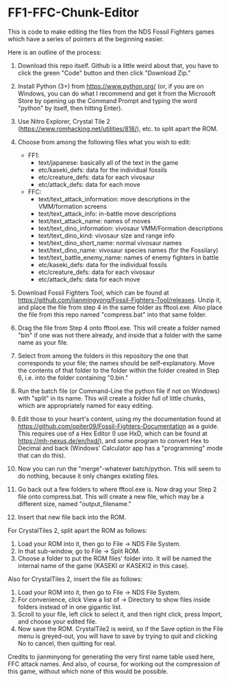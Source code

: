 # FF1-FFC-Chunk-Editor
This is code to make editing the files from the NDS Fossil Fighters games which have a series of pointers at the beginning easier.

Here is an outline of the process:

1. Download this repo itself. Github is a little weird about that, you have to click the green "Code" button and then click "Download Zip."

2. Install Python (3+) from https://www.python.org/ (or, if you are on Windows, you can do what I recommend and get it from the Microsoft Store by opening up the Command
Prompt and typing the word "python" by itself, then hitting Enter).

3. Use Nitro Explorer, Crystal Tile 2 (https://www.romhacking.net/utilities/818/), etc. to split apart the ROM.

4. Choose from among the following files what you wish to edit:
	- FF1:
		- text/japanese: basically all of the text in the game
		- etc/kaseki_defs: data for the individual fossils
		- etc/creature_defs: data for each vivosaur
		- etc/attack_defs: data for each move
	- FFC:
		- text/text_attack_information: move descriptions in the VMM/formation screens
		- text/text_attack_info: in-battle move descriptions
		- text/text_attack_name: names of moves
		- text/text_dino_information: vivosaur VMM/Formation descriptions
		- text/text_dino_kind: vivosaur size and range info
		- text/text_dino_short_name: normal vivosaur names
		- text/text_dino_name: vivosaur species names (for the Fossilary)
		- text/text_battle_enemy_name: names of enemy fighters in battle
		- etc/kaseki_defs: data for the individual fossils
		- etc/creature_defs: data for each vivosaur
		- etc/attack_defs: data for each move

5. Download Fossil Fighters Tool, which can be found at https://github.com/jianmingyong/Fossil-Fighters-Tool/releases. Unzip it, and place the file from step 4 in the same folder
as fftool.exe. Also place the file from this repo named "compress.bat" into that same folder.

6. Drag the file from Step 4 onto fftool.exe. This will create a folder named "bin" if one was not there already, and inside that a folder with the same name as your file.

7. Select from among the folders in this repository the one that corresponds to your file; the names should be self-explanatory. Move the contents of that folder to the folder within
the folder created in Step 6, i.e. into the folder containing "0.bin."

8. Run the batch file (or Command-Line the python file if not on Windows) with "split" in its name. This will create a folder full of little chunks, which are
appropriately named for easy editing.

9. Edit those to your heart's content, using my the documentation found at https://github.com/opiter09/Fossil-Fighters-Documentation as a guide. This requires use of a Hex
Editor (I use HxD, which can be found at https://mh-nexus.de/en/hxd/), and some program to convert Hex to Decimal and back (Windows' Calculator app has a "programming" mode
that can do this).

10. Now you can run the "merge"-whatever batch/python. This will seem to do nothing, because it only changes existing files.

11. Go back out a few folders to where fftool.exe is. Now drag your Step 2 file onto compress.bat. This will create a new file, which may be a different size, named "output_filename."

12. Insert that new file back into the ROM.

For CrystalTiles 2, split apart the ROM as follows:
1. Load your ROM into it, then go to File -> NDS File System.
2. In that sub-window, go to File -> Split ROM.
3. Choose a folder to put the ROM files' folder into. It will be named the internal name of the game (KASEKI or KASEKI2 in this case).

Also for CrystalTiles 2, insert the file as follows:
1. Load your ROM into it, then go to File -> NDS File System.
2. For convenience, click View a list of -> Directory to show files inside folders instead of in one gigantic list.
3. Scroll to your file, left click to select it, and then right click, press Import, and choose your edited file.
4. Now save the ROM. CrystalTile2 is weird, so if the Save option in the File menu is greyed-out, you will have to save by trying to quit
and clicking No to cancel, then quitting for real.

Credits to jianminyong for generating the very first name table used here, FFC attack names. And also, of course, for working out the compression of this
game, without which none of this would be possible.
